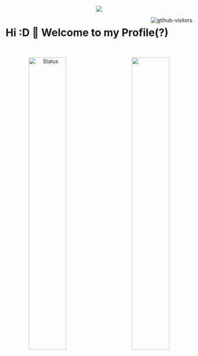 <p align="center">
  <img src="https://capsule-render.vercel.app/api?type=Waving&color=timeGradient&height=200&animation=fadeIn&section=header&text=Shizoukia-XY&fontSize=60">
</p>

<a href="https://github.com/Charmve/computer-vision-in-action">
    <img align="right" src="https://komarev.com/ghpvc/?username=Shizoukia&label=Visitors&color=red&style=flat&logo=github" alt="gtihub-visitors" />
</a>

<p align="center">
  <h1> Hi :D 👋 Welcome to my Profile(?)
  </h1>
</p>

<br>

<p align="center">
  <a href="https://github.com/Shizoukia" class="rich-diff-level-one">
    <img align="left" width="45%" src="https://github-readme-stats.vercel.app/api?username=Shizoukia&show_icons=true" alt="Status" >
    <img align="right" width="45%" src="https://github-readme-stats.vercel.app/api/top-langs/?username=Shizoukia&layout=compact" >
  </a>
</p>


